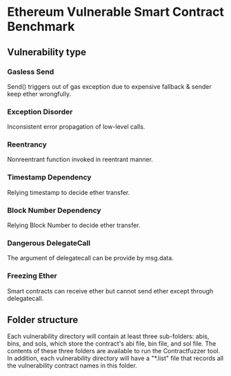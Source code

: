 # Ethereum Vulnerable Smart Contract Benchmark
## Vulnerability type
### Gasless Send
Send() triggers out of gas exception due to expensive fallback & sender keep ether wrongfully.	
### Exception Disorder
Inconsistent error propagation of low-level calls.
### Reentrancy
Nonreentrant function invoked in reentrant manner.
### Timestamp Dependency
Relying timestamp to decide ether transfer.	
### Block Number Dependency
Relying Block Number to decide ether transfer.	
### Dangerous DelegateCall
The argument of delegatecall can be provide by msg.data.
### Freezing Ether 
Smart contracts can receive ether but cannot send ether except through delegatecall.
## Folder structure
Each vulnerability directory will contain at least three sub-folders: abis, bins, and sols, which store the contract's abi file, bin file, and sol file. The contents of these three folders are available to run the Contractfuzzer tool. In addition, each vulnerability directory will have a "*.list" file that records all the vulnerability contract names in this folder.
